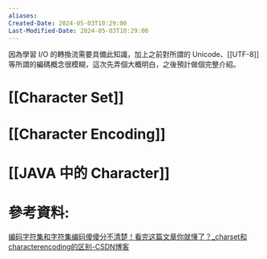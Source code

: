 ```yaml
---
aliases: 
Created-Date: 2024-05-03T10:29:00
Last-Modified-Date: 2024-05-03T10:29:00
---
```

因為學習 I/O 的轉換流需要具備此知識，加上之前對所謂的 Unicode、[[UTF-8]] 等所謂的編碼概念很模糊，這次先弄個大概明白，之後預計做個完整介紹。
# [[Character Set]]
# [[Character Encoding]]
# [[JAVA 中的 Character]]

# 參考資料:
[编码字符集和字符集编码傻傻分不清楚！看完这篇文章你就懂了？_charset和characterencoding的区别-CSDN博客](https://blog.csdn.net/chuixue24/article/details/130348165)
